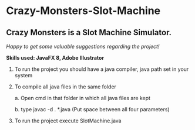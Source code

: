 # Crazy-Monsters-Slot-Machine

## Crazy Monsters is a Slot Machine Simulator.

*Happy to get some valuable suggestions regarding the project!*

**Skills used: JavaFX 8, Adobe Illustrator**

1. To run the project you should have a java compiler, java path set in your system

2. To compile all java files in the same folder

   a. Open cmd in that folder in which all java files are kept

   b. type javac -d . *.java (Put space between all four parameters)

3. To run the project execute SlotMachine.java
